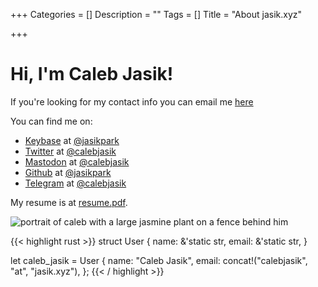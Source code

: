 +++
Categories = []
Description = ""
Tags = []
Title = "About jasik.xyz"

+++

# Hi, I'm Caleb Jasik!

If you're looking for my contact info you can email me [here](mailto:calebjasik@jasik.xyz)

You can find me on:

- [Keybase](https://keybase.io) at [@jasikpark](https://keybase.io/jasikpark)
- [Twitter](https://twitter.com) at [@calebjasik](htttps://twitter.com/calebjasik)
- [Mastodon](https://joinmastodon.org) at [@calebjasik](https://mastodon.social/@calebjasik)
- [Github](https://github.com) at [@jasikpark](https://github.com/jasikpark)
- [Telegram](https://telegram.com) at [@calebjasik](https://t.me/calebjasik)

My resume is at [resume.pdf](https://jasik.xyz/resume.pdf).

![portrait of caleb with a large jasmine plant on a fence behind him](/uploads/caleb-easter-profile.jpg)

{{< highlight rust >}}
struct User {
    name: &'static str,
    email: &'static str,
}

let caleb_jasik = User {
    name: "Caleb Jasik",
    email: concat!("calebjasik", "at", "jasik.xyz"),
};
{{< / highlight >}}

